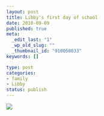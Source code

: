 ```yaml
--- 
layout: post
title: Libby's first day of school
date: 2010-09-09
published: true
meta: 
  _edit_last: "1"
  _wp_old_slug: ""
  _thumbnail_id: "910058033"
keywords: []

type: post
categories: 
- family
- Libby
status: publish
---
```



[![](http://liblab.net/andyeick/files/2010/09/1_Birnbaum-3-300x225.jpg)](http://liblab.net/andyeick/blog/2010/09/09/libbys-first-day-of-school/1_birnbaum-3/)
